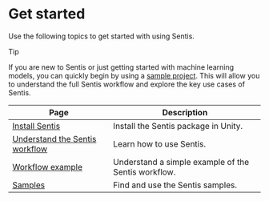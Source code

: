 # Get started

Use the following topics to get started with using Sentis.

> [!TIP]
> If you are new to Sentis or just getting started with machine learning models, you can quickly begin by using a [sample project](package-samples.md#sample-projects). This will allow you to understand the full Sentis workflow and explore the key use cases of Sentis.

|Page|Description|
|-|-|
|[Install Sentis](install.md)|Install the Sentis package in Unity.|
|[Understand the Sentis workflow](understand-sentis-workflow.md)|Learn how to use Sentis.|
|[Workflow example](workflow-example.md)|Understand a simple example of the Sentis workflow.|
|[Samples](package-samples.md)|Find and use the Sentis samples.|
